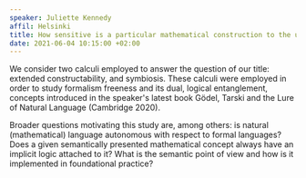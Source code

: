 ```yaml
---
speaker: Juliette Kennedy 
affil: Helsinki
title: How sensitive is a particular mathematical construction to the underlying formalism?
date: 2021-06-04 10:15:00 +02:00
---
```

We consider two calculi employed to answer the question of our title: extended constructability, and symbiosis. These calculi were employed in order to study formalism freeness and its dual, logical entanglement, concepts introduced in the speaker's latest book Gödel, Tarski and the Lure of Natural Language (Cambridge 2020).
<!--more-->

Broader questions motivating this study are, among others: is natural (mathematical) language autonomous with respect to formal languages? Does a given semantically presented mathematical concept always have an implicit logic attached to it? What is the semantic point of view and how is it implemented in foundational practice?
